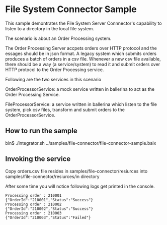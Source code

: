 # File System Connector Sample

This sample demontrates the File System Server Connnector's capability to listen to a directory in the local file system.

The scenario is about an Order Processing system.

The Order Processing Server accpets orders over HTTP protocol and the essages should be in json format.
A legacy system which submits orders produces a batch of orders in a csv file.
Whenever a new csv file available, there should be a way (a service/system) to read it and submit orders over
HTTP protocol to the Order Processing service.

Following are the two services in this scenario

OrderProcessorService: a mock service written in ballerina to act as the Order Processing Service.

FileProcessorService: a service written in ballerina which listen to the file system, pick csv files, transform 
and submit orders to the OrderProcessorService.

## How to run the sample

bin$ ./integrator.sh ../samples/file-connector/file-connector-sample.balx

## Invoking the service

Copy orders.csv file resides in samples/file-connector/resiurces into samples/file-connector/resiurces/in directory

After some time you will notice following logs get printed in the console.
```
Processing order : 210001
{"OrderId":"210001","Status":"Success"}
Processing order : 210002
{"OrderId":"210002","Status":"Success"}
Processing order : 210003
{"OrderId":"210003","Status":"Failed"}
```
